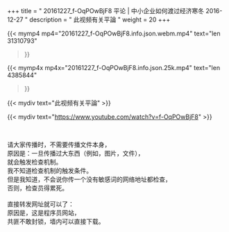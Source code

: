 +++
title = " 20161227_f-OqPOwBjF8 平论 | 中小企业如何渡过经济寒冬 2016-12-27 "
description = " 此视频有关平論 "
weight = 20
+++

{{< mymp4 mp4="20161227_f-OqPOwBjF8.info.json.webm.mp4" 
text="len 31310793"
>}}

{{< mymp4x  mp4x="20161227_f-OqPOwBjF8.info.json.25k.mp4"
text="len 4385844"
>}}


{{< mydiv text="此视频有关平論" >}}
<br>

{{< mydiv text="https://www.youtube.com/watch?v=f-OqPOwBjF8" >}}


<br>

请大家传播时，不需要传播文件本身，<br>
原因是：一旦传播过大东西（例如，图片，文件），<br>
就会触发检查机制。<br>
我不知道检查机制的触发条件。<br>
但是我知道，不会说你传一个没有敏感词的网络地址都检查，<br>
否则，检查员得累死。<br><br>
直接转发网址就可以了：<br>
原因是，这是程序员网站，<br>
共匪不敢封锁，墙内可以直接下载。


